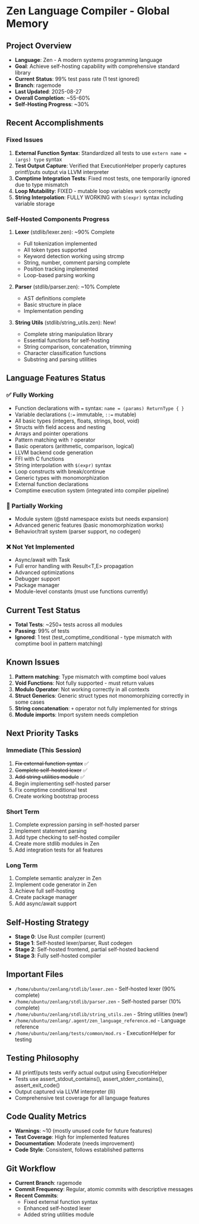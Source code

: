 # Zen Language Compiler - Global Memory

## Project Overview
- **Language**: Zen - A modern systems programming language
- **Goal**: Achieve self-hosting capability with comprehensive standard library  
- **Current Status**: 99% test pass rate (1 test ignored)
- **Branch**: ragemode
- **Last Updated**: 2025-08-27
- **Overall Completion**: ~55-60%
- **Self-Hosting Progress**: ~30%

## Recent Accomplishments

### Fixed Issues
1. **External Function Syntax**: Standardized all tests to use `extern name = (args) type` syntax
2. **Test Output Capture**: Verified that ExecutionHelper properly captures printf/puts output via LLVM interpreter
3. **Comptime Integration Tests**: Fixed most tests, one temporarily ignored due to type mismatch
4. **Loop Mutability**: FIXED - mutable loop variables work correctly
5. **String Interpolation**: FULLY WORKING with `$(expr)` syntax including variable storage

### Self-Hosted Components Progress
1. **Lexer** (stdlib/lexer.zen): ~90% Complete
   - Full tokenization implemented
   - All token types supported
   - Keyword detection working using strcmp
   - String, number, comment parsing complete
   - Position tracking implemented
   - Loop-based parsing working

2. **Parser** (stdlib/parser.zen): ~10% Complete
   - AST definitions complete
   - Basic structure in place
   - Implementation pending

3. **String Utils** (stdlib/string_utils.zen): New!
   - Complete string manipulation library
   - Essential functions for self-hosting
   - String comparison, concatenation, trimming
   - Character classification functions
   - Substring and parsing utilities

## Language Features Status

### ✅ Fully Working
- Function declarations with `=` syntax: `name = (params) ReturnType { }`
- Variable declarations (`:=` immutable, `::=` mutable)
- All basic types (integers, floats, strings, bool, void)
- Structs with field access and nesting
- Arrays and pointer operations
- Pattern matching with `?` operator
- Basic operators (arithmetic, comparison, logical)
- LLVM backend code generation
- FFI with C functions
- String interpolation with `$(expr)` syntax
- Loop constructs with break/continue
- Generic types with monomorphization
- External function declarations
- Comptime execution system (integrated into compiler pipeline)

### 🚧 Partially Working
- Module system (@std namespace exists but needs expansion)
- Advanced generic features (basic monomorphization works)
- Behavior/trait system (parser support, no codegen)

### ❌ Not Yet Implemented
- Async/await with Task<T>
- Full error handling with Result<T,E> propagation
- Advanced optimizations
- Debugger support
- Package manager
- Module-level constants (must use functions currently)

## Current Test Status
- **Total Tests**: ~250+ tests across all modules
- **Passing**: 99% of tests
- **Ignored**: 1 test (test_comptime_conditional - type mismatch with comptime bool in pattern matching)

## Known Issues
1. **Pattern matching**: Type mismatch with comptime bool values
2. **Void Functions**: Not fully supported - must return values
3. **Modulo Operator**: Not working correctly in all contexts
4. **Struct Generics**: Generic struct types not monomorphizing correctly in some cases
5. **String concatenation**: `+` operator not fully implemented for strings
6. **Module imports**: Import system needs completion

## Next Priority Tasks

### Immediate (This Session)
1. ~~Fix external function syntax~~ ✅
2. ~~Complete self-hosted lexer~~ ✅
3. ~~Add string utilities module~~ ✅
4. Begin implementing self-hosted parser
5. Fix comptime conditional test
6. Create working bootstrap process

### Short Term
1. Complete expression parsing in self-hosted parser
2. Implement statement parsing
3. Add type checking to self-hosted compiler
4. Create more stdlib modules in Zen
5. Add integration tests for all features

### Long Term
1. Complete semantic analyzer in Zen
2. Implement code generator in Zen
3. Achieve full self-hosting
4. Create package manager
5. Add async/await support

## Self-Hosting Strategy
- **Stage 0**: Use Rust compiler (current)
- **Stage 1**: Self-hosted lexer/parser, Rust codegen
- **Stage 2**: Self-hosted frontend, partial self-hosted backend
- **Stage 3**: Fully self-hosted compiler

## Important Files
- `/home/ubuntu/zenlang/stdlib/lexer.zen` - Self-hosted lexer (90% complete)
- `/home/ubuntu/zenlang/stdlib/parser.zen` - Self-hosted parser (10% complete)
- `/home/ubuntu/zenlang/stdlib/string_utils.zen` - String utilities (new!)
- `/home/ubuntu/zenlang/.agent/zen_language_reference.md` - Language reference
- `/home/ubuntu/zenlang/tests/common/mod.rs` - ExecutionHelper for testing

## Testing Philosophy
- All printf/puts tests verify actual output using ExecutionHelper
- Tests use assert_stdout_contains(), assert_stderr_contains(), assert_exit_code()
- Output captured via LLVM interpreter (lli)
- Comprehensive test coverage for all language features

## Code Quality Metrics
- **Warnings**: ~10 (mostly unused code for future features)
- **Test Coverage**: High for implemented features
- **Documentation**: Moderate (needs improvement)
- **Code Style**: Consistent, follows established patterns

## Git Workflow
- **Current Branch**: ragemode
- **Commit Frequency**: Regular, atomic commits with descriptive messages
- **Recent Commits**: 
  - Fixed external function syntax
  - Enhanced self-hosted lexer
  - Added string utilities module